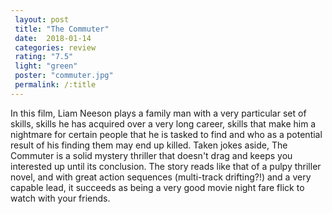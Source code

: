 ```yaml
---
 layout: post
 title: "The Commuter"
 date:  2018-01-14
 categories: review
 rating: "7.5"
 light: "green"
 poster: "commuter.jpg"
 permalink: /:title
---
```



In this film, Liam Neeson plays a family man with a very particular set of skills, skills he has acquired over a very long career, skills that make him a nightmare for certain people that he is tasked to find and who as a potential result of his finding them may end up killed. Taken jokes aside, The Commuter is a solid mystery thriller that doesn't drag and keeps you interested up until its conclusion. The story reads like that of a pulpy thriller novel, and with great action sequences (multi-track drifting?!) and a very capable lead, it succeeds as being a very good movie night fare flick to watch with your friends.